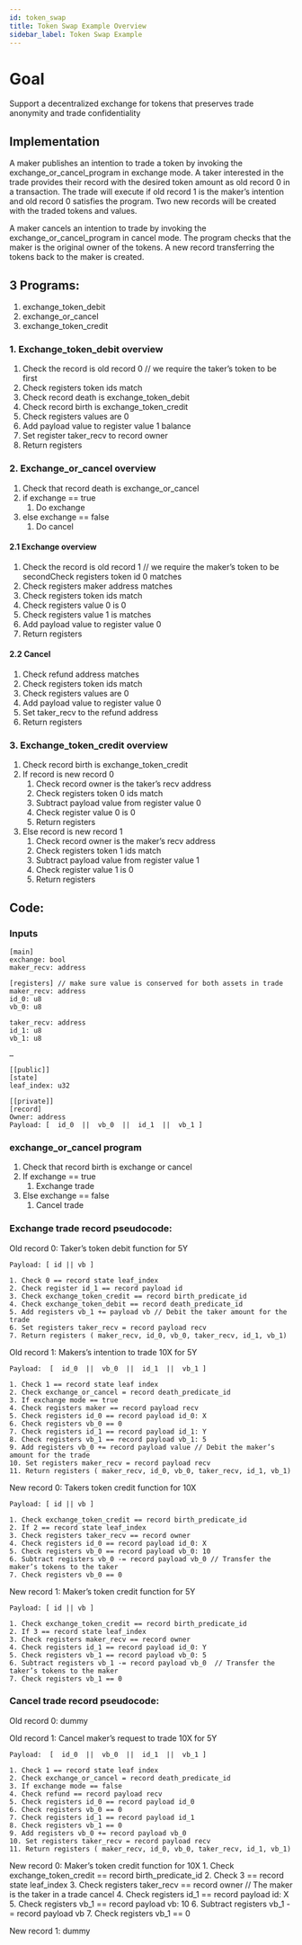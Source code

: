 ```yaml
---
id: token_swap
title: Token Swap Example Overview
sidebar_label: Token Swap Example
---
```


# Goal

Support a decentralized exchange for tokens that preserves trade anonymity and trade confidentiality

## Implementation

A maker publishes an intention to trade a token by invoking the exchange_or_cancel_program in exchange mode. A taker interested in the trade provides their record with the desired token amount as old record 0 in a transaction. The trade will execute if old record 1 is the maker’s intention and old record 0 satisfies the program. Two new records will be created with the traded tokens and values.

A maker cancels an intention to trade by invoking the exchange_or_cancel_program in cancel mode. The program checks that the maker is the original owner of the tokens. A new record transferring the tokens back to the maker is created.

## 3 Programs:
1. exchange_token_debit
2. exchange_or_cancel
3. exchange_token_credit

### 1. Exchange_token_debit overview

1. Check the record is old record 0 // we require the taker’s token to be first
2. Check registers token ids match
3. Check record death is exchange_token_debit
4. Check record birth is exchange_token_credit
5. Check registers values are 0
6. Add payload value to register value 1 balance
7. Set register taker_recv to record owner
8. Return registers

### 2. Exchange_or_cancel overview

1. Check that record death is exchange_or_cancel
2. if exchange == true
    1. Do exchange
3. else exchange == false
    1. Do cancel 


#### 2.1 Exchange overview

1. Check the record is old record 1 // we require the maker’s token to be secondCheck registers token id 0 matches
2. Check registers maker address matches
3. Check registers token ids match
4. Check registers value 0 is 0
5. Check registers value 1 is matches
6. Add payload value to register value 0
7. Return registers

#### 2.2 Cancel

1. Check refund address matches
2. Check registers token ids match
3. Check registers values are 0
4. Add payload value to register value 0
5. Set taker_recv to the refund address
6. Return registers 


### 3. Exchange_token_credit overview

1. Check record birth is exchange_token_credit
2. If record is new record 0
    1. Check record owner is the taker’s recv address
    2. Check registers token 0 ids match
    3. Subtract payload value from register value 0
    4. Check register value 0 is 0
    5. Return registers
3. Else record is new record 1
    1. Check record owner is the maker’s recv address
    2. Check registers token 1 ids match
    3. Subtract payload value from register value 1
    4. Check register value 1 is 0
    5. Return registers


## Code:

### Inputs
```leo
[main]
exchange: bool
maker_recv: address

[registers] // make sure value is conserved for both assets in trade
maker_recv: address
id_0: u8
vb_0: u8

taker_recv: address
id_1: u8
vb_1: u8

…

[[public]]
[state]
leaf_index: u32

[[private]]
[record]
Owner: address
Payload: [  id_0  ||  vb_0  ||  id_1  ||  vb_1 ]
```

### exchange_or_cancel program

1. Check that record birth is exchange or cancel
2. If exchange == true
    1. Exchange trade
3. Else exchange == false
    1. Cancel trade


### Exchange trade record pseudocode:

Old record 0: Taker’s token debit function for 5Y

	Payload: [ id || vb ]

    1. Check 0 == record state leaf_index
    2. Check register id_1 == record payload id
    3. Check exchange_token_credit == record birth_predicate_id
    4. Check exchange_token_debit == record death_predicate_id
    5. Add registers vb_1 += payload vb // Debit the taker amount for the trade
    6. Set registers taker_recv = record payload recv
    7. Return registers ( maker_recv, id_0, vb_0, taker_recv, id_1, vb_1)

Old record 1: Makers’s intention to trade 10X for 5Y

	Payload:  [  id_0  ||  vb_0  ||  id_1  ||  vb_1 ]

    1. Check 1 == record state leaf index
    2. Check exchange_or_cancel = record death_predicate_id
    3. If exchange mode == true
    4. Check registers maker == record payload recv
    5. Check registers id_0 == record payload id_0: X
    6. Check registers vb_0 == 0
    7. Check registers id_1 == record payload id_1: Y
    8. Check registers vb_1 == record payload vb_1: 5
    9. Add registers vb_0 += record payload value // Debit the maker’s amount for the trade
    10. Set registers maker_recv = record payload recv
    11. Return registers ( maker_recv, id_0, vb_0, taker_recv, id_1, vb_1)

New record 0: Takers token credit function for 10X

	Payload: [ id || vb ]

    1. Check exchange_token_credit == record birth_predicate_id
    2. If 2 == record state leaf_index
    3. Check registers taker_recv == record owner
    4. Check registers id_0 == record payload id_0: X
    5. Check registers vb_0 == record payload vb_0: 10
    6. Subtract registers vb_0 -= record payload vb_0 // Transfer the maker’s tokens to the taker
    7. Check registers vb_0 == 0

New record 1: Maker’s token credit function for 5Y

	Payload: [ id || vb ]

    1. Check exchange_token_credit == record birth_predicate_id
    2. If 3 == record state leaf_index
    3. Check registers maker_recv == record owner
    4. Check registers id_1 == record payload id_0: Y
    5. Check registers vb_1 == record payload vb_0: 5
    6. Subtract registers vb_1 -= record payload vb_0  // Transfer the taker’s tokens to the maker
    7. Check registers vb_1 == 0

### Cancel trade record pseudocode:

Old record 0: dummy	
 
Old record 1: Cancel maker’s request to trade 10X for 5Y

	Payload:  [  id_0  ||  vb_0  ||  id_1  ||  vb_1 ]

    1. Check 1 == record state leaf index
    2. Check exchange_or_cancel = record death_predicate_id
    3. If exchange mode == false
    4. Check refund == record payload recv
    5. Check registers id_0 == record payload id_0
    6. Check registers vb_0 == 0
    7. Check registers id_1 == record payload id_1
    8. Check registers vb_1 == 0
    9. Add registers vb_0 += record payload vb_0
    10. Set registers taker_recv = record payload recv
    11. Return registers ( maker_recv, id_0, vb_0, taker_recv, id_1, vb_1)

New record 0: Maker’s token credit function for 10X
    1. Check exchange_token_credit == record birth_predicate_id
    2. Check 3 == record state leaf_index
    3. Check registers taker_recv == record owner // The maker is the taker in a trade cancel
    4. Check registers id_1 == record payload id: X
    5. Check registers vb_1 == record payload vb: 10
    6. Subtract registers vb_1 -= record payload vb
    7. Check registers vb_1 == 0

New record 1: dummy
